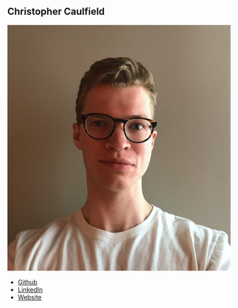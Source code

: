 Christopher Caulfield
------------

![](photos/christopher-caulfield.png)

* [Github](https://github.com/ctcaulfield)
* [LinkedIn](https://www.linkedin.com/in/ctcaulfield)
* [Website](https://www.caulfield.io)
